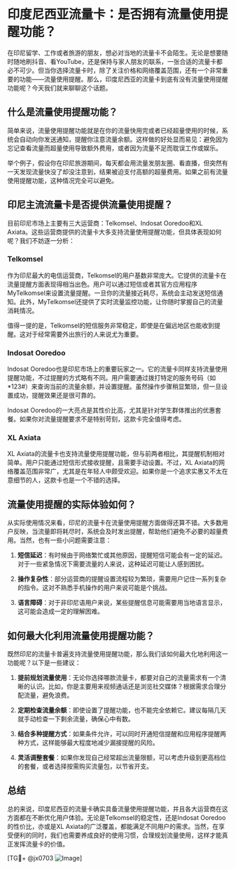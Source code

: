 # 印度尼西亚流量卡：是否拥有流量使用提醒功能？

在印尼留学、工作或者旅游的朋友，想必对当地的流量卡不会陌生。无论是想要随时随地刷抖音、看YouTube，还是保持与家人朋友的联系，一张合适的流量卡都必不可少。但当你选择流量卡时，除了关注价格和网络覆盖范围，还有一个非常重要的功能——流量使用提醒。那么，印度尼西亚的流量卡到底有没有流量使用提醒功能呢？今天我们就来聊聊这个话题。

## 什么是流量使用提醒功能？

简单来说，流量使用提醒功能就是在你的流量快用完或者已经超量使用的时候，系统会自动向你发送通知，提醒你注意流量余额。这样做的好处显而易见：避免因为忘记查看流量而超量使用导致额外费用，或者因为流量不足而耽误工作或娱乐。

举个例子，假设你在印尼旅游期间，每天都会用流量发朋友圈、看直播，但突然有一天发现流量快没了却没注意到，结果被迫支付高额的超量费用。如果之前有流量使用提醒功能，这种情况完全可以避免。

## 印尼主流流量卡是否提供流量使用提醒？

目前印尼市场上主要有三大运营商：Telkomsel、Indosat Ooredoo和XL Axiata。这些运营商提供的流量卡大多支持流量使用提醒功能，但具体表现如何呢？我们不妨逐一分析：

### Telkomsel

作为印尼最大的电信运营商，Telkomsel的用户基数非常庞大。它提供的流量卡在流量提醒方面表现得相当出色。用户可以通过短信或者其官方应用程序MyTelkomsel来设置流量提醒。一旦你的流量接近耗尽，系统会主动发送短信通知。此外，MyTelkomsel还提供了实时流量监控功能，让你随时掌握自己的流量消耗情况。

值得一提的是，Telkomsel的短信服务非常稳定，即使是在偏远地区也能收到提醒。这对于经常需要外出旅行的人来说尤为重要。

### Indosat Ooredoo

Indosat Ooredoo也是印尼市场上的重要玩家之一。它的流量卡同样支持流量使用提醒功能，不过提醒的方式略有不同。用户需要通过拨打特定的服务号码（如*123#）来查询当前的流量余额，并设置提醒。虽然操作步骤稍显繁琐，但一旦设置成功，提醒效果还是很可靠的。

Indosat Ooredoo的一大亮点是其性价比高，尤其是针对学生群体推出的优惠套餐。如果你对流量提醒要求不是特别苛刻，这款卡完全值得考虑。

### XL Axiata

XL Axiata的流量卡也支持流量使用提醒功能，但与前两者相比，其提醒机制相对简单。用户只能通过短信形式接收提醒，且需要手动设置。不过，XL Axiata的网络覆盖范围非常广，尤其是在年轻人中颇受欢迎。如果你是一个追求实惠又不太在意细节的人，这款卡也是一个不错的选择。

## 流量使用提醒的实际体验如何？

从实际使用情况来看，印尼的流量卡在流量使用提醒方面做得还算不错。大多数用户反映，当流量即将耗尽时，系统会及时发出提醒，帮助他们避免不必要的超量费用。当然，也有一些小问题需要注意：

1. **短信延迟**：有时候由于网络繁忙或其他原因，提醒短信可能会有一定的延迟。对于一些紧急情况下需要流量的人来说，这种延迟可能让人感到困扰。
   
2. **操作复杂性**：部分运营商的提醒设置流程较为繁琐，需要用户记住一系列复杂的指令。这对不熟悉手机操作的用户来说可能是个挑战。

3. **语言障碍**：对于非印尼语用户来说，某些提醒信息可能需要用当地语言显示，这可能会造成一定的理解困难。

## 如何最大化利用流量使用提醒功能？

既然印尼的流量卡普遍支持流量使用提醒功能，那么我们该如何最大化地利用这一功能呢？以下是一些建议：

1. **提前规划流量使用**：无论你选择哪款流量卡，都要对自己的流量需求有一个清晰的认识。比如，你是主要用来视频通话还是浏览社交媒体？根据需求合理分配流量，避免浪费。

2. **定期检查流量余额**：即使设置了提醒功能，也不能完全依赖它。建议每隔几天就手动检查一下剩余流量，确保心中有数。

3. **结合多种提醒方式**：如果条件允许，可以同时开通短信提醒和应用程序提醒两种方式，这样能够最大程度地减少漏接提醒的风险。

4. **灵活调整套餐**：如果你发现自己经常超出流量限额，可以考虑升级到更高档位的套餐，或者选择按需购买流量包，以节省开支。

## 总结

总的来说，印度尼西亚的流量卡确实具备流量使用提醒功能，并且各大运营商在这方面都在不断优化用户体验。无论是Telkomsel的稳定性，还是Indosat Ooredoo的性价比，亦或是XL Axiata的广泛覆盖，都能满足不同用户的需求。当然，在享受便利的同时，我们也需要养成良好的使用习惯，合理规划流量使用，这样才能真正发挥流量卡的价值。

[TG💪+ @jx0703 ![Image](https://github.com/user-attachments/assets/dbca1d08-cadb-493c-b0ec-ad6f7a83f270)]